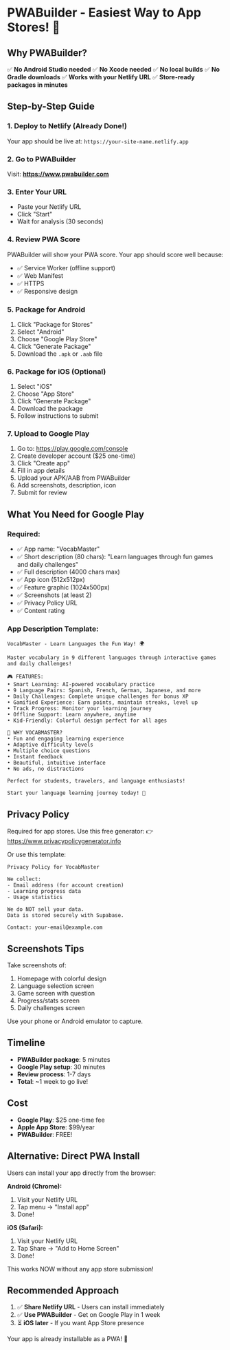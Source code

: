 # PWABuilder - Easiest Way to App Stores! 🚀

## Why PWABuilder?

✅ **No Android Studio needed**
✅ **No Xcode needed**
✅ **No local builds**
✅ **No Gradle downloads**
✅ **Works with your Netlify URL**
✅ **Store-ready packages in minutes**

## Step-by-Step Guide

### 1. Deploy to Netlify (Already Done!)

Your app should be live at: `https://your-site-name.netlify.app`

### 2. Go to PWABuilder

Visit: **https://www.pwabuilder.com**

### 3. Enter Your URL

- Paste your Netlify URL
- Click "Start"
- Wait for analysis (30 seconds)

### 4. Review PWA Score

PWABuilder will show your PWA score. Your app should score well because:
- ✅ Service Worker (offline support)
- ✅ Web Manifest
- ✅ HTTPS
- ✅ Responsive design

### 5. Package for Android

1. Click "Package for Stores"
2. Select "Android"
3. Choose "Google Play Store"
4. Click "Generate Package"
5. Download the `.apk` or `.aab` file

### 6. Package for iOS (Optional)

1. Select "iOS"
2. Choose "App Store"
3. Click "Generate Package"
4. Download the package
5. Follow instructions to submit

### 7. Upload to Google Play

1. Go to: https://play.google.com/console
2. Create developer account ($25 one-time)
3. Click "Create app"
4. Fill in app details
5. Upload your APK/AAB from PWABuilder
6. Add screenshots, description, icon
7. Submit for review

## What You Need for Google Play

### Required:
- ✅ App name: "VocabMaster"
- ✅ Short description (80 chars): "Learn languages through fun games and daily challenges"
- ✅ Full description (4000 chars max)
- ✅ App icon (512x512px)
- ✅ Feature graphic (1024x500px)
- ✅ Screenshots (at least 2)
- ✅ Privacy Policy URL
- ✅ Content rating

### App Description Template:

```
VocabMaster - Learn Languages the Fun Way! 🌍

Master vocabulary in 9 different languages through interactive games and daily challenges!

🎮 FEATURES:
• Smart Learning: AI-powered vocabulary practice
• 9 Language Pairs: Spanish, French, German, Japanese, and more
• Daily Challenges: Complete unique challenges for bonus XP
• Gamified Experience: Earn points, maintain streaks, level up
• Track Progress: Monitor your learning journey
• Offline Support: Learn anywhere, anytime
• Kid-Friendly: Colorful design perfect for all ages

🌟 WHY VOCABMASTER?
• Fun and engaging learning experience
• Adaptive difficulty levels
• Multiple choice questions
• Instant feedback
• Beautiful, intuitive interface
• No ads, no distractions

Perfect for students, travelers, and language enthusiasts!

Start your language learning journey today! 🚀
```

## Privacy Policy

Required for app stores. Use this free generator:
👉 https://www.privacypolicygenerator.info

Or use this template:
```
Privacy Policy for VocabMaster

We collect:
- Email address (for account creation)
- Learning progress data
- Usage statistics

We do NOT sell your data.
Data is stored securely with Supabase.

Contact: your-email@example.com
```

## Screenshots Tips

Take screenshots of:
1. Homepage with colorful design
2. Language selection screen
3. Game screen with question
4. Progress/stats screen
5. Daily challenges screen

Use your phone or Android emulator to capture.

## Timeline

- **PWABuilder package**: 5 minutes
- **Google Play setup**: 30 minutes
- **Review process**: 1-7 days
- **Total**: ~1 week to go live!

## Cost

- **Google Play**: $25 one-time fee
- **Apple App Store**: $99/year
- **PWABuilder**: FREE!

## Alternative: Direct PWA Install

Users can install your app directly from the browser:

**Android (Chrome):**
1. Visit your Netlify URL
2. Tap menu → "Install app"
3. Done!

**iOS (Safari):**
1. Visit your Netlify URL
2. Tap Share → "Add to Home Screen"
3. Done!

This works NOW without any app store submission!

## Recommended Approach

1. ✅ **Share Netlify URL** - Users can install immediately
2. ✅ **Use PWABuilder** - Get on Google Play in 1 week
3. ⏳ **iOS later** - If you want App Store presence

Your app is already installable as a PWA! 🎉
